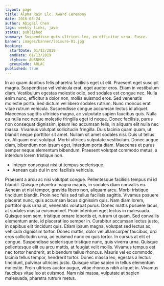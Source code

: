 ```yaml
---
layout: page
title: Alpha Rain Llc. Award Ceremony
date: 2016-05-24
author: Abigail Chen
tags: weekly links, java
status: published
summary: Suspendisse quis ultrices leo, eu efficitur urna. Fusce.
banner: images/banner/leisure-01.jpg
booking:
  startDate: 01/12/2019
  endDate: 01/13/2019
  ctyhocn: AUSNHHX
  groupCode: ARLAC
published: true
---
```

In ac quam dapibus felis pharetra facilisis eget ut elit. Praesent eget suscipit magna. Suspendisse vel vehicula erat, eget auctor eros. Etiam in vestibulum diam. Vestibulum egestas molestie odio, sed sodales est congue nec. Nulla enim nunc, efficitur a dolor non, mollis euismod eros. Sed venenatis molestie porta. Sed dictum vel libero sodales rutrum. Nunc rhoncus erat vitae rutrum vehicula. Suspendisse congue accumsan lectus id aliquet. Maecenas sagittis ultricies magna, ac vulputate sapien faucibus quis.
Nulla eu nulla nec neque molestie fringilla eget id neque. Donec facilisis, purus non consequat dignissim, ipsum leo accumsan felis, in aliquam elit nulla nec massa. Vivamus volutpat sollicitudin fringilla. Duis lacinia quam quam, ut blandit neque porttitor sit amet. Nullam sit amet sodales nisi. Duis ut tellus ex. Aliquam erat volutpat. Morbi ultrices vulputate vestibulum. Donec augue diam, bibendum non ipsum eget, interdum porta diam. Maecenas et purus semper neque elementum bibendum. Praesent volutpat commodo metus, a interdum lorem tristique non.

* Integer consequat nisi ut tempus scelerisque
* Aenean quis dui in orci facilisis vehicula.

Praesent a arcu ac nisi volutpat congue. Pellentesque facilisis tempus mi id blandit. Quisque pharetra magna mauris, in sodales diam convallis eu. Aenean ut nisl tempor, gravida libero non, aliquam arcu. Morbi tristique tincidunt blandit. Proin nec felis sed tellus facilisis sagittis. Vivamus posuere placerat nunc, quis accumsan lacus dignissim quis. Nam diam lorem, porttitor quis urna ut, venenatis volutpat purus. Donec mattis posuere lacus, at sodales massa euismod vel. Proin interdum eget lectus in malesuada. Quisque sem sem, tristique ornare lobortis et, rutrum ut quam. Sed convallis elementum ante, id placerat leo semper in. Curabitur accumsan lectus justo, in dapibus elit tincidunt quis. Etiam ipsum magna, volutpat sed lectus ac, vehicula dignissim tortor. Donec mattis, dolor vel ullamcorper faucibus, orci eros sollicitudin urna, ac euismod nunc ex quis tortor. In cursus at elit et congue.
Suspendisse scelerisque tristique nunc, quis viverra urna. Quisque pellentesque elit eu arcu mattis, at feugiat velit mollis. Vivamus tempus est nec tortor hendrerit, at bibendum tellus rhoncus. Mauris vel ex commodo, lacinia tellus tempor, hendrerit tortor. Donec massa leo, egestas a lectus tincidunt, pulvinar ultricies justo. Quisque vitae sapien in tellus elementum molestie. Proin ultrices auctor augue, vitae rhoncus nibh aliquet in. Vivamus faucibus vitae leo at euismod. Nam nisi massa, vulputate at sapien malesuada, pharetra rutrum metus.
